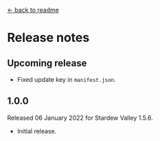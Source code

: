 ﻿﻿[← back to readme](README.md)

# Release notes
## Upcoming release
* Fixed update key in `manifest.json`.

## 1.0.0
Released 06 January 2022 for Stardew Valley 1.5.6.

* Initial release.

